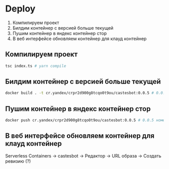 # Deploy 

1. Компилируем проект
2. Билдим контейнер с версией больше текущей 
3. Пушим контейнер в яндекс контейнер стор 
4. В веб интерфейсе обновляем контейнер для клауд контейнер

## Компилируем проект

```sh
tsc index.ts # yarn compile
```

## Билдим контейнер с версией больше текущей 

```sh
docker build . -t cr.yandex/crpr2d900g8tcqo0t9ou/castesbot:0.0.5 # 0.0.5 номер версии
```

## Пушим контейнер в яндекс контейнер стор 

```sh
docker push cr.yandex/crpr2d900g8tcqo0t9ou/castesbot:0.0.5 # 0.0.5 номер версии
```

## В веб интерфейсе обновляем контейнер для клауд контейнер

Serverless Containers -> castesbot -> Редактор -> URL образа -> Создать ревизию (?)
